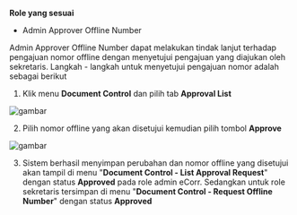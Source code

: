 **Role yang sesuai**

- Admin Approver Offline Number

Admin Approver Offline Number dapat melakukan tindak lanjut terhadap pengajuan nomor offline dengan menyetujui pengajuan yang diajukan oleh sekretaris. Langkah - langkah untuk menyetujui pengajuan nomor adalah sebagai berikut

1. Klik menu **Document Control** dan pilih tab **Approval List**

![gambar](SC_AgendaKendali/AG23.png)

2. Pilih nomor offline yang akan disetujui kemudian pilih tombol **Approve**

![gambar](SC_AgendaKendali/AG24.png)

3. Sistem berhasil menyimpan perubahan dan nomor offline yang disetujui akan tampil di menu "**Document Control - List Approval Request**" dengan status **Approved** pada role admin eCorr. Sedangkan untuk role sekretaris tersimpan di menu "**Document Control - Request Offline Number**"  dengan status **Approved**
